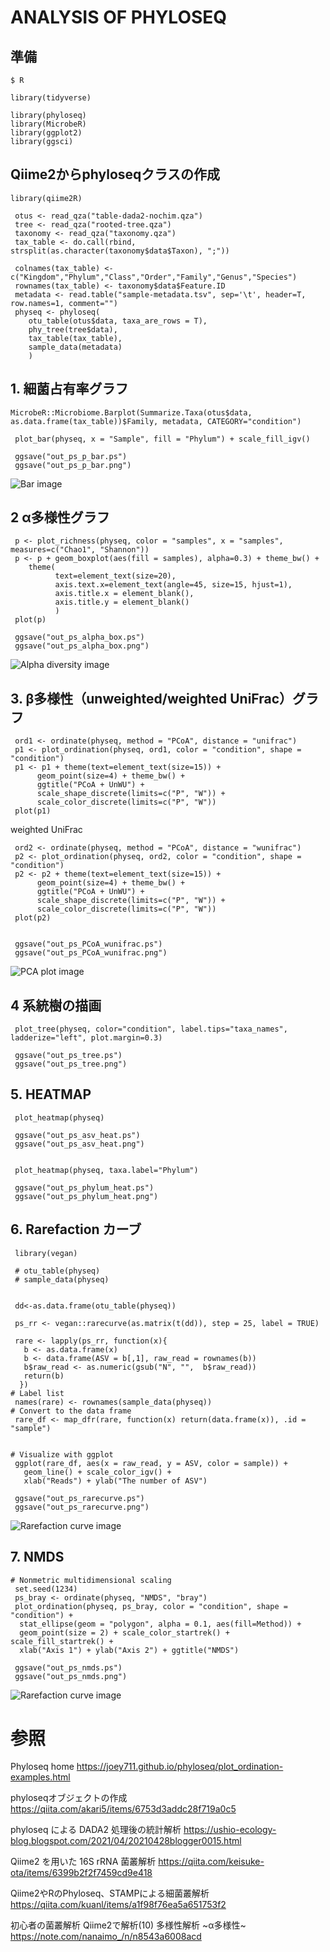 # ANALYSIS OF PHYLOSEQ


## 準備

```
$ R

library(tidyverse)

library(phyloseq)
library(MicrobeR)
library(ggplot2)
library(ggsci)

```

## Qiime2からphyloseqクラスの作成

```
library(qiime2R)

 otus <- read_qza("table-dada2-nochim.qza")
 tree <- read_qza("rooted-tree.qza")
 taxonomy <- read_qza("taxonomy.qza")
 tax_table <- do.call(rbind, strsplit(as.character(taxonomy$data$Taxon), ";"))

 colnames(tax_table) <- c("Kingdom","Phylum","Class","Order","Family","Genus","Species")
 rownames(tax_table) <- taxonomy$data$Feature.ID
 metadata <- read.table("sample-metadata.tsv", sep='\t', header=T, row.names=1, comment="")
 physeq <- phyloseq(
    otu_table(otus$data, taxa_are_rows = T),
    phy_tree(tree$data),
    tax_table(tax_table),
    sample_data(metadata)
    )

```

## 1. 細菌占有率グラフ

```
MicrobeR::Microbiome.Barplot(Summarize.Taxa(otus$data, as.data.frame(tax_table))$Family, metadata, CATEGORY="condition")
```

```
 plot_bar(physeq, x = "Sample", fill = "Phylum") + scale_fill_igv()

 ggsave("out_ps_p_bar.ps")
 ggsave("out_ps_p_bar.png")
```

![Bar image](images/out_ps_class_bar.png)

## 2 α多様性グラフ

```
 p <- plot_richness(physeq, color = "samples", x = "samples", measures=c("Chao1", "Shannon"))
 p <- p + geom_boxplot(aes(fill = samples), alpha=0.3) + theme_bw() + 
    theme(
          text=element_text(size=20), 
          axis.text.x=element_text(angle=45, size=15, hjust=1), 
          axis.title.x = element_blank(), 
          axis.title.y = element_blank()
          )
 plot(p)

 ggsave("out_ps_alpha_box.ps")
 ggsave("out_ps_alpha_box.png")

```

![Alpha diversity image](images/out_ps_alpha_box.png)

## 3. β多様性（unweighted/weighted UniFrac）グラフ

```
 ord1 <- ordinate(physeq, method = "PCoA", distance = "unifrac")
 p1 <- plot_ordination(physeq, ord1, color = "condition", shape = "condition")
 p1 <- p1 + theme(text=element_text(size=15)) +
      geom_point(size=4) + theme_bw() +
      ggtitle("PCoA + UnWU") +
      scale_shape_discrete(limits=c("P", "W")) +
      scale_color_discrete(limits=c("P", "W"))
 plot(p1)

```
weighted UniFrac

```
 ord2 <- ordinate(physeq, method = "PCoA", distance = "wunifrac")
 p2 <- plot_ordination(physeq, ord2, color = "condition", shape = "condition")
 p2 <- p2 + theme(text=element_text(size=15)) +
      geom_point(size=4) + theme_bw() +
      ggtitle("PCoA + UnWU") +
      scale_shape_discrete(limits=c("P", "W")) +
      scale_color_discrete(limits=c("P", "W"))
 plot(p2)


 ggsave("out_ps_PCoA_wunifrac.ps")
 ggsave("out_ps_PCoA_wunifrac.png")

```

![PCA plot image](images/out_ps_PCA_wunifrac.png)

## 4 系統樹の描画

```
 plot_tree(physeq, color="condition", label.tips="taxa_names", ladderize="left", plot.margin=0.3)

 ggsave("out_ps_tree.ps")
 ggsave("out_ps_tree.png")

```

## 5. HEATMAP

```
 plot_heatmap(physeq)

 ggsave("out_ps_asv_heat.ps")
 ggsave("out_ps_asv_heat.png")


 plot_heatmap(physeq, taxa.label="Phylum")

 ggsave("out_ps_phylum_heat.ps")
 ggsave("out_ps_phylum_heat.png")

```

## 6. Rarefaction カーブ

```
 library(vegan)

 # otu_table(physeq)
 # sample_data(physeq)


 dd<-as.data.frame(otu_table(physeq))

 ps_rr <- vegan::rarecurve(as.matrix(t(dd)), step = 25, label = TRUE)

 rare <- lapply(ps_rr, function(x){
   b <- as.data.frame(x)
   b <- data.frame(ASV = b[,1], raw_read = rownames(b))
   b$raw_read <- as.numeric(gsub("N", "",  b$raw_read))
   return(b)
  })
# Label list
 names(rare) <- rownames(sample_data(physeq))
# Convert to the data frame
 rare_df <- map_dfr(rare, function(x) return(data.frame(x)), .id = "sample")


# Visualize with ggplot
 ggplot(rare_df, aes(x = raw_read, y = ASV, color = sample)) +
   geom_line() + scale_color_igv() +
   xlab("Reads") + ylab("The number of ASV")

 ggsave("out_ps_rarecurve.ps")
 ggsave("out_ps_rarecurve.png")

```

![Rarefaction curve image](images/out_ps_rarecurve.png)

## 7. NMDS


```
# Nonmetric multidimensional scaling
 set.seed(1234)
 ps_bray <- ordinate(physeq, "NMDS", "bray")
 plot_ordination(physeq, ps_bray, color = "condition", shape = "condition") +
  stat_ellipse(geom = "polygon", alpha = 0.1, aes(fill=Method)) +
  geom_point(size = 2) + scale_color_startrek() + scale_fill_startrek() +
  xlab("Axis 1") + ylab("Axis 2") + ggtitle("NMDS")

 ggsave("out_ps_nmds.ps")
 ggsave("out_ps_nmds.png")

```

![Rarefaction curve image](images/out_ps_nmds.png)





# 参照

Phyloseq home
https://joey711.github.io/phyloseq/plot_ordination-examples.html


phyloseqオブジェクトの作成
https://qiita.com/akari5/items/6753d3addc28f719a0c5

phyloseq による DADA2 処理後の統計解析
https://ushio-ecology-blog.blogspot.com/2021/04/20210428blogger0015.html

Qiime2 を用いた 16S rRNA 菌叢解析
https://qiita.com/keisuke-ota/items/6399b2f2f7459cd9e418

Qiime2やRのPhyloseq、STAMPによる細菌叢解析
https://qiita.com/kuanl/items/a1f98f76ea5a651753f2

初心者の菌叢解析 Qiime2で解析(10) 多様性解析 ~α多様性~
https://note.com/nanaimo_/n/n8543a6008acd












